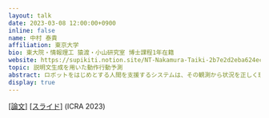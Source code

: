 ```yaml
---
layout: talk
date: 2023-03-08 12:00:00+0900
inline: false
name: 中村 泰貴
affiliation: 東京大学
bio: 東大院・情報理工 猿渡・小山研究室 博士課程1年在籍
website: https://supikiti.notion.site/NT-Nakamura-Taiki-2b7e2d2eba624ec1a304d9b8f9b3c658
topic: 説明文生成を用いた動作行動予測
abstract: ロボットをはじめとする人間を支援するシステムは、その観測から状況を正しく理解し、人間が必要とする支援行動を出力する必要がある。特に人間を対象とした支援において、システムがどのような状況理解を行い、どのような動作行動の生成しようとしているかは、言語で表現することが重要である。そこで本研究では、現在の状況からシステムが行うべき行動を予測しその内容を言語で説明する、動作行動予測とその言語化 (captioning operative action) に取り組む。具体的には、ある状況とそこに対して何らかの支援行動が行われた状況の画像を入力とし、どのような支援行動が行われたかを説明する言語化タスクによって動作行動予測を実現するシステムを構築した。この際、行われた支援行動に相当する動作のシーングラフ予測を補助タスクを用いることで、シーングラフのアノテーションが存在しないテストセットに対しても精度高く動作行動の予測・言語化を行うことができることが確認された。
display: true
---
```

[[論文]](https://arxiv.org/abs/2210.02735) [[スライド]](https://speakerdeck.com/supikiti/yan-jiu-hui-fa-biao-zi-liao) (ICRA 2023)
